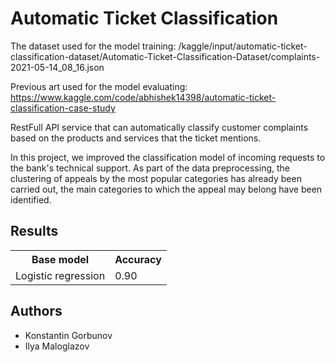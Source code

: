 # Automatic Ticket Classification

The dataset used for the model training: /kaggle/input/automatic-ticket-classification-dataset/Automatic-Ticket-Classification-Dataset/complaints-2021-05-14_08_16.json

Previous art used for the model evaluating: https://www.kaggle.com/code/abhishek14398/automatic-ticket-classification-case-study

RestFull API service that can automatically classify customer complaints based on the products and services that the ticket mentions.

In this project, we improved the classification model of incoming requests to the bank's technical support. As part of the data preprocessing, the clustering of appeals by the most popular categories has already been carried out, the main categories to which the appeal may belong have been identified.

## Results

<table>
<tr>
<th>Base model</th>
<th>Accuracy</th>
</tr>
<tr><td>Logistic regression</td><td>0.90</td></tr>
</table>

## Authors

* Konstantin Gorbunov
* Ilya Maloglazov